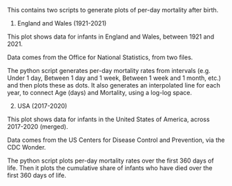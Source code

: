 This contains two scripts to generate plots of per-day mortality after birth.

1) England and Wales (1921-2021)

This plot shows data for infants in England and Wales, between 1921 and 2021.

Data comes from the Office for National Statistics, from two files.

The python script generates per-day mortality rates from intervals (e.g. Under 1 day, Between 1 day and 1 week, Between 1 week and 1 month, etc.) and then plots these as dots. It also generates an interpolated line for each year, to connect Age (days) and Mortality, using a log-log space.

2) USA (2017-2020)

This plot shows data for infants in the United States of America, across 2017-2020 (merged).

Data comes from the US Centers for Disease Control and Prevention, via the CDC Wonder.

The python script plots per-day mortality rates over the first 360 days of life. Then it plots the cumulative share of infants who have died over the first 360 days of life.
